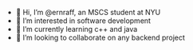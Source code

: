 - 👋 Hi, I’m @ernraff, an MSCS student at NYU
- 👀 I’m interested in software development 
- 🌱 I’m currently learning c++ and java 
- 💞️ I’m looking to collaborate on any backend project

